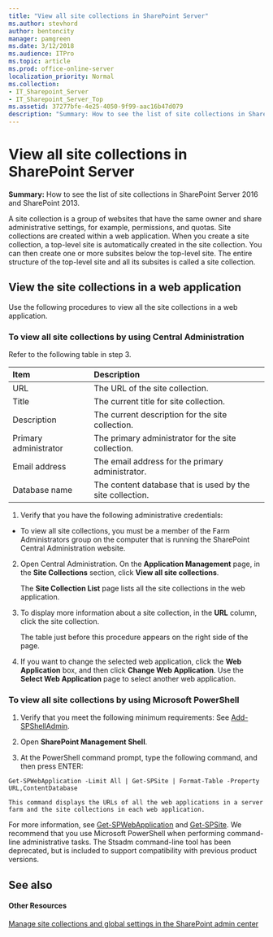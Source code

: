 ```yaml
---
title: "View all site collections in SharePoint Server"
ms.author: stevhord
author: bentoncity
manager: pamgreen
ms.date: 3/12/2018
ms.audience: ITPro
ms.topic: article
ms.prod: office-online-server
localization_priority: Normal
ms.collection:
- IT_Sharepoint_Server
- IT_Sharepoint_Server_Top
ms.assetid: 37277bfe-4e25-4050-9f99-aac16b47d079
description: "Summary: How to see the list of site collections in SharePoint Server 2016 and SharePoint 2013."
---
```


# View all site collections in SharePoint Server

 **Summary:** How to see the list of site collections in SharePoint Server 2016 and SharePoint 2013. 
  
A site collection is a group of websites that have the same owner and share administrative settings, for example, permissions, and quotas. Site collections are created within a web application. When you create a site collection, a top-level site is automatically created in the site collection. You can then create one or more subsites below the top-level site. The entire structure of the top-level site and all its subsites is called a site collection.
  
## View the site collections in a web application

Use the following procedures to view all the site collections in a web application.
  
### To view all site collections by using Central Administration

Refer to the following table in step 3.
  
|**Item**|**Description**|
|:-----|:-----|
|URL  <br/> |The URL of the site collection.  <br/> |
|Title  <br/> |The current title for site collection.  <br/> |
|Description  <br/> |The current description for the site collection.  <br/> |
|Primary administrator  <br/> |The primary administrator for the site collection.  <br/> |
|Email address  <br/> |The email address for the primary administrator.  <br/> |
|Database name  <br/> |The content database that is used by the site collection.  <br/> |
   
1. Verify that you have the following administrative credentials:
    
  - To view all site collections, you must be a member of the Farm Administrators group on the computer that is running the SharePoint Central Administration website.
    
2. Open Central Administration. On the **Application Management** page, in the **Site Collections** section, click **View all site collections**.
    
    The **Site Collection List** page lists all the site collections in the web application. 
    
3. To display more information about a site collection, in the **URL** column, click the site collection. 
    
    The table just before this procedure appears on the right side of the page.
    
4. If you want to change the selected web application, click the **Web Application** box, and then click **Change Web Application**. Use the **Select Web Application** page to select another web application. 
    
### To view all site collections by using Microsoft PowerShell

1. Verify that you meet the following minimum requirements: See [Add-SPShellAdmin](add-spshelladmin.md).
    
2. Open **SharePoint Management Shell**.
    
3. At the PowerShell command prompt, type the following command, and then press ENTER:
    
  ```
  Get-SPWebApplication -Limit All | Get-SPSite | Format-Table -Property URL,ContentDatabase
  ```

    This command displays the URLs of all the web applications in a server farm and the site collections in each web application.
    
For more information, see [Get-SPWebApplication](https://technet.microsoft.com/en-us/library/ff607562%28v=office.16%29.aspx) and [Get-SPSite](https://technet.microsoft.com/en-us/library/ff607950%28v=office.16%29.aspx). We recommend that you use Microsoft PowerShell when performing command-line administrative tasks. The Stsadm command-line tool has been deprecated, but is included to support compatibility with previous product versions.
  
## See also

#### Other Resources

[Manage site collections and global settings in the SharePoint admin center](https://go.microsoft.com/fwlink/?linkid=845346)

